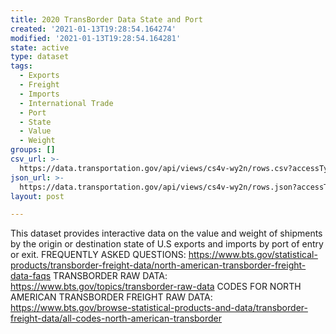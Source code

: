 ```yaml
---
title: 2020 TransBorder Data State and Port
created: '2021-01-13T19:28:54.164274'
modified: '2021-01-13T19:28:54.164281'
state: active
type: dataset
tags:
  - Exports
  - Freight
  - Imports
  - International Trade
  - Port
  - State
  - Value
  - Weight
groups: []
csv_url: >-
  https://data.transportation.gov/api/views/cs4v-wy2n/rows.csv?accessType=DOWNLOAD
json_url: >-
  https://data.transportation.gov/api/views/cs4v-wy2n/rows.json?accessType=DOWNLOAD
layout: post

---
```

This dataset provides interactive data on the value and weight of shipments by the origin or destination state of U.S exports and imports by port of entry or exit. FREQUENTLY ASKED QUESTIONS: https://www.bts.gov/statistical-products/transborder-freight-data/north-american-transborder-freight-data-faqs TRANSBORDER RAW DATA: https://www.bts.gov/topics/transborder-raw-data CODES FOR NORTH AMERICAN TRANSBORDER FREIGHT RAW DATA: https://www.bts.gov/browse-statistical-products-and-data/transborder-freight-data/all-codes-north-american-transborder
